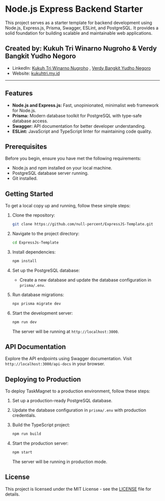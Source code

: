 # Node.js Express Backend Starter

This project serves as a starter template for backend development using Node.js, Express.js, Prisma, Swagger, ESLint, and PostgreSQL. It provides a solid foundation for building scalable and maintainable web applications.

## Created by: Kukuh Tri Winarno Nugroho & Verdy Bangkit Yudho Negoro

- LinkedIn: [Kukuh Tri Winarno Nugroho](https://www.linkedin.com/in/kukuhtri99/) , [Verdy Bangkit Yudho Negoro](https://www.linkedin.com/in/verkit/)
- Website: [kukuhtri.my.id](https://kukuhtri.my.id/)

---

## Features

- **Node.js and Express.js:** Fast, unopinionated, minimalist web framework for Node.js.
- **Prisma:** Modern database toolkit for PostgreSQL with type-safe database access.
- **Swagger:** API documentation for better developer understanding.
- **ESLint:** JavaScript and TypeScript linter for maintaining code quality.

## Prerequisites

Before you begin, ensure you have met the following requirements:

- Node.js and npm installed on your local machine.
- PostgreSQL database server running.
- Git installed.

## Getting Started

To get a local copy up and running, follow these simple steps:

1. Clone the repository:

   ```bash
   git clone https://github.com/null-percent/ExpressJS-Template.git
   ```

2. Navigate to the project directory:

   ```bash
   cd ExpressJs-Template
   ```

3. Install dependencies:

   ```bash
   npm install
   ```

4. Set up the PostgreSQL database:

   - Create a new database and update the database configuration in `prisma/.env`.

5. Run database migrations:

   ```bash
   npx prisma migrate dev
   ```

6. Start the development server:

   ```bash
   npm run dev
   ```

   The server will be running at `http://localhost:3000`.

## API Documentation

Explore the API endpoints using Swagger documentation. Visit `http://localhost:3000/api-docs` in your browser.

## Deploying to Production

To deploy TaskMagnet to a production environment, follow these steps:

1. Set up a production-ready PostgreSQL database.

2. Update the database configuration in `prisma/.env` with production credentials.

3. Build the TypeScript project:

   ```bash
   npm run build
   ```

4. Start the production server:

   ```bash
   npm start
   ```

   The server will be running in production mode.

## License

This project is licensed under the MIT License - see the [LICENSE](LICENSE) file for details.

